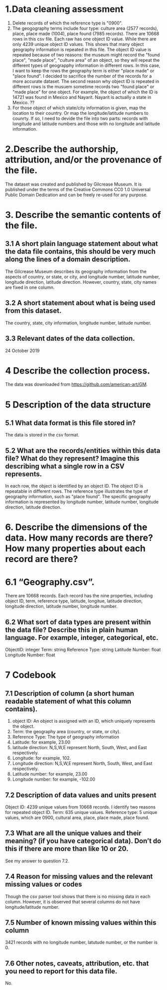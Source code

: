 # 1.Data cleaning assessment
1. Delete records of which the reference type is "0900".
2. The geogography terms include four type: culture area (2577 records), place, place made (1004), place found (7985 records). There are 10668 rows in this csv file. Each raw has one object ID value. While there are only 4239 unique object ID values. This shows that many object geography information is repeated in this file. The object ID value is repeated because of two reasons: the museum might record the "found place", "made place", "culture area" of an object, so they will repeat the different types of geograpphy information in different rows. In this case, I want to keep the rows the geography term is either "place made" or "place found". I decided to sacrifice the number of the records for a more accurate dataset.
The second reason why object ID is repeated in different rows is the musuem sometime records two "found place" or "made place" for one object. For example, the object of which the ID is 14721 was found in Mexico and Nayarit. Nayarit is actually a state in Mexico. ??  
3. For those object of which state/city information is given, map the location to their country. Or map the longitude/latitude numbers to counrty. If so, I need to devide the file into two parts: records with longitude and latitude numbers and those with no longitude and latitude information. 

# 2.Describe the authorship, attribution, and/or the provenance of the file.  
The dataset was created and published by Gilcrease Museum. It is published under the terms of the Creative Commons CC0 1.0 Universal Public Domain Dedication and can be freely re-used for any purpose.
# 3. Describe the semantic contents of the file.

## 3.1 A short plain language statement about what the data file contains, this should be very much along the lines of a domain description.
The Gilcrease Museum describes its geography information from the aspects of country, or state, or city, and longitude number, latitude number, longitude direction, latitude direction. However, country, state, city names are fixed in one column. 
## 3.2 A short statement about what is being used from this dataset.
The country, state, city information, longitude number, latitude number.
## 3.3 Relevant dates of the data collection.
24 October 2019

# 4 Describe the collection process.
The data was downloaded from https://github.com/american-art/GM.

# 5 Description of the data structure
## 5.1 What data format is this file stored in?
The data is stored in the csv format.
## 5.2 What are the records/entities within this data file? What do they represent?  Imagine this describing what a single row in a CSV represents.
In each row, the object is identified by an object ID. The object ID is repeatable in different rows. The reference type illustrates the type of geography information, such as "place found". The specific geography information is represented by longitude number, latitude number, longitude direction, latitude direction.

# 6. Describe the dimensions of the data. How many records are there? How many properties about each record are there?

# 6.1 “Geography.csv”. 
There are 10668 records. Each record has the nine properties, including object ID, term, reference type, latitude, longitue, latitude direction, longitude direction, latitude number, longitude number.

## 6.2 What sort of data types are present within the data file? Describe this in plain human language. For example, integer, categorical, etc.
ObjectID: integer
Term: string
Reference Type: string
Latitude Number: float
Longitude Number: float

# 7 Codebook
## 7.1 Description of column (a short human readable statement of what this column contains).
1. object ID: An object is assigned with an ID, which uniquely represents the object.
2. Term: the geography area (country, or state, or city).
3. Reference Type: The type of geography information
4. Latitude: for example, 23.00
5. latitude direction: N,S,W,E represent North, South, West, and East respectively.
6. Longitude: for example, 102.
7. Longitude direction: N,S,W,E represent North, South, West, and East respectively.
8. Latitude number: for example, 23.00
9. Longitude number: for example, -102.00
## 7.2 Description of data values and units present 
Object ID: 4239 unique values from 10668 records. I identify two reasons for repeated object ID. 
Term: 635 unique values.
Reference type: 5 unique values, which are 0900, cultural area, place, place made, place found. 

## 7.3 What are all the unique values and their meaning? (if you have categorical data).  Don’t do this if there are more than like 10 or 20.
See my answer to question 7.2.

## 7.4 Reason for missing values and the relevant missing values or codes
Though the csv parser tool shows that there is no missing data in each column. However, it is observed that several columns do not have longitude/latitude number. 

## 7.5 Number of known missing values within this column
3421 records with no longitude number, latutude number, or the number is 0.

## 7.6 Other notes, caveats, attribution, etc. that you need to report for this data file.
No.
